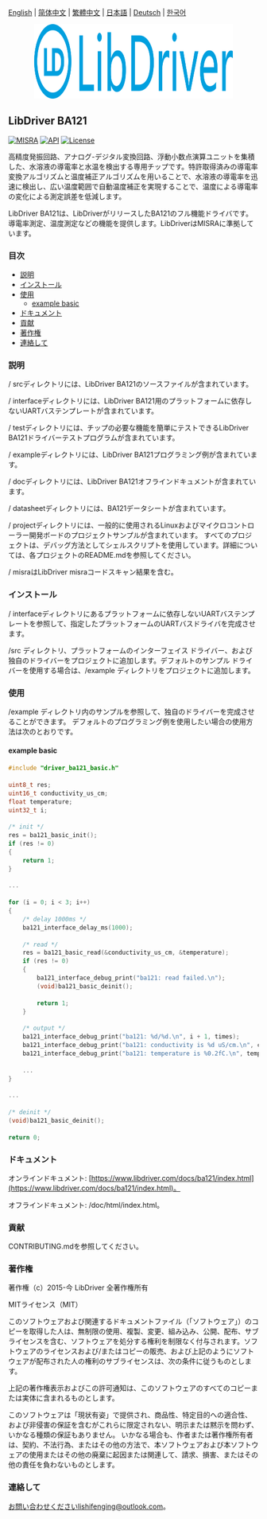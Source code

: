 [English](/README.md) | [ 简体中文](/README_zh-Hans.md) | [繁體中文](/README_zh-Hant.md) | [日本語](/README_ja.md) | [Deutsch](/README_de.md) | [한국어](/README_ko.md)

<div align=center>
<img src="/doc/image/logo.svg" width="400" height="150"/>
</div>

## LibDriver BA121

[![MISRA](https://img.shields.io/badge/misra-compliant-brightgreen.svg)](/misra/README.md) [![API](https://img.shields.io/badge/api-reference-blue.svg)](https://www.libdriver.com/docs/ba121/index.html) [![License](https://img.shields.io/badge/license-MIT-brightgreen.svg)](/LICENSE)

高精度発振回路、アナログ-デジタル変換回路、浮動小数点演算ユニットを集積した、水溶液の導電率と水温を検出する専用チップです。特許取得済みの導電率変換アルゴリズムと温度補正アルゴリズムを用いることで、水溶液の導電率を迅速に検出し、広い温度範囲で自動温度補正を実現することで、温度による導電率の変化による測定誤差を低減します。

LibDriver BA121は、LibDriverがリリースしたBA121のフル機能ドライバです。導電率測定、温度測定などの機能を提供します。LibDriverはMISRAに準拠しています。

### 目次

  - [説明](#説明)
  - [インストール](#インストール)
  - [使用](#使用)
    - [example basic](#example-basic)
  - [ドキュメント](#ドキュメント)
  - [貢献](#貢献)
  - [著作権](#著作権)
  - [連絡して](#連絡して)

### 説明

/ srcディレクトリには、LibDriver BA121のソースファイルが含まれています。

/ interfaceディレクトリには、LibDriver BA121用のプラットフォームに依存しないUARTバステンプレートが含まれています。

/ testディレクトリには、チップの必要な機能を簡単にテストできるLibDriver BA121ドライバーテストプログラムが含まれています。

/ exampleディレクトリには、LibDriver BA121プログラミング例が含まれています。

/ docディレクトリには、LibDriver BA121オフラインドキュメントが含まれています。

/ datasheetディレクトリには、BA121データシートが含まれています。

/ projectディレクトリには、一般的に使用されるLinuxおよびマイクロコントローラー開発ボードのプロジェクトサンプルが含まれています。 すべてのプロジェクトは、デバッグ方法としてシェルスクリプトを使用しています。詳細については、各プロジェクトのREADME.mdを参照してください。

/ misraはLibDriver misraコードスキャン結果を含む。

### インストール

/ interfaceディレクトリにあるプラットフォームに依存しないUARTバステンプレートを参照して、指定したプラットフォームのUARTバスドライバを完成させます。

/src ディレクトリ、プラットフォームのインターフェイス ドライバー、および独自のドライバーをプロジェクトに追加します。デフォルトのサンプル ドライバーを使用する場合は、/example ディレクトリをプロジェクトに追加します。

### 使用

/example ディレクトリ内のサンプルを参照して、独自のドライバーを完成させることができます。 デフォルトのプログラミング例を使用したい場合の使用方法は次のとおりです。

#### example basic

```C
#include "driver_ba121_basic.h"

uint8_t res;
uint16_t conductivity_us_cm;
float temperature;
uint32_t i;

/* init */
res = ba121_basic_init();
if (res != 0)
{
    return 1;
}

...
    
for (i = 0; i < 3; i++)
{
    /* delay 1000ms */
    ba121_interface_delay_ms(1000);

    /* read */
    res = ba121_basic_read(&conductivity_us_cm, &temperature);
    if (res != 0)
    {
        ba121_interface_debug_print("ba121: read failed.\n");
        (void)ba121_basic_deinit();

        return 1;
    }

    /* output */
    ba121_interface_debug_print("ba121: %d/%d.\n", i + 1, times);
    ba121_interface_debug_print("ba121: conductivity is %d uS/cm.\n", conductivity_us_cm);
    ba121_interface_debug_print("ba121: temperature is %0.2fC.\n", temperature);
    
    ...
}

...
    
/* deinit */
(void)ba121_basic_deinit();

return 0;
```

### ドキュメント

オンラインドキュメント: [https://www.libdriver.com/docs/ba121/index.html](https://www.libdriver.com/docs/ba121/index.html)。

オフラインドキュメント: /doc/html/index.html。

### 貢献

CONTRIBUTING.mdを参照してください。

### 著作権

著作権（c）2015-今 LibDriver 全著作権所有

MITライセンス（MIT）

このソフトウェアおよび関連するドキュメントファイル（「ソフトウェア」）のコピーを取得した人は、無制限の使用、複製、変更、組み込み、公開、配布、サブライセンスを含む、ソフトウェアを処分する権利を制限なく付与されます。ソフトウェアのライセンスおよび/またはコピーの販売、および上記のようにソフトウェアが配布された人の権利のサブライセンスは、次の条件に従うものとします。

上記の著作権表示およびこの許可通知は、このソフトウェアのすべてのコピーまたは実体に含まれるものとします。

このソフトウェアは「現状有姿」で提供され、商品性、特定目的への適合性、および非侵害の保証を含むがこれらに限定されない、明示または黙示を問わず、いかなる種類の保証もありません。 いかなる場合も、作者または著作権所有者は、契約、不法行為、またはその他の方法で、本ソフトウェアおよび本ソフトウェアの使用またはその他の廃棄に起因または関連して、請求、損害、またはその他の責任を負わないものとします。

### 連絡して

お問い合わせくださいlishifenging@outlook.com。